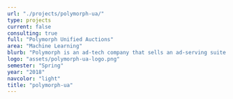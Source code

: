 ```yaml
---
url: "./projects/polymorph-ua/"
type: projects
current: false
consulting: true
full: "Polymorph Unified Auctions"
area: "Machine Learning"
blurb: "Polymorph is an ad-tech company that sells an ad-serving suite for publishers. We used previous ad request data to model and train various machine learning models, in order to predict CTR, the probability an ad is actually clicked given that it is loaded on a user’s page."
logo: "assets/polymorph-ua-logo.png"
semester: "Spring"
year: "2018"
navcolor: "light"
title: "polymorph-ua"
---
```


